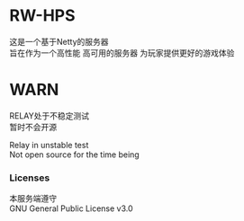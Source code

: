 # RW-HPS  
这是一个基于Netty的服务器  
旨在作为一个高性能 高可用的服务器 为玩家提供更好的游戏体验

# WARN
RELAY处于不稳定测试  
暂时不会开源  

Relay in unstable test  
Not open source for the time being  

### Licenses
本服务端遵守  
GNU General Public License v3.0

